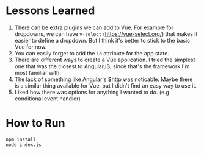 # Lessons Learned

1. There can be extra plugins we can add to Vue. For example for dropdowns, we can have `v-select` (https://vue-select.org/) that makes it easier to define a dropdown. But I think it's better to stick to the basic Vue for now.
2. You can easily forget to add the `id` attribute for the app state. 
3. There are different ways to create a Vue application. I tried the simplest one that was the closest to AngularJS, since that's the framework I'm most familiar with. 
4. The lack of something like Angular's $http  was noticable. Maybe there is a similar thing available for Vue, but I didn't find an easy way to use it.
5. Liked how there was options for anything I wanted to do. (e.g. conditional event handler)

# How to Run

```
npm install
node index.js
```